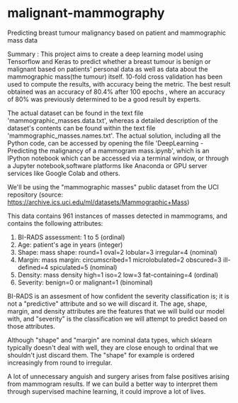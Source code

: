 # malignant-mammography
Predicting breast tumour malignancy based on patient and mammographic mass data

Summary : This project aims to create a deep learning model using Tensorflow and Keras to predict whether a breast tumour is benign or malignant based on patients' personal data as well as data about the mammographic mass(the tumour) itself.
10-fold cross validation has been used to compute the results, with accuracy being the metric. The best result obtained was an accuracy of 80.4% after 100 epochs , where an accuracy of 80% was previously determined to be a good result by experts.

The actual dataset can be found in the text file 'mammographic_masses.data.txt', whereas a detailed description of the dataset's contents can be found within the text file 'mammographic_masses.names.txt'. The actual solution, including all the Python code, can be accessed by opening the file 'DeepLearning - Predicting the malignancy of a mammogram mass.ipynb', which is an IPython notebook which can be accessed via a terminal window, or through a Jupyter notebook,software platforms like Anaconda or GPU server services like Google Colab and others.

We'll be using the "mammographic masses" public dataset from the UCI repository (source: https://archive.ics.uci.edu/ml/datasets/Mammographic+Mass)

This data contains 961 instances of masses detected in mammograms, and contains the following attributes:

   1. BI-RADS assessment: 1 to 5 (ordinal)  
   2. Age: patient's age in years (integer)
   3. Shape: mass shape: round=1 oval=2 lobular=3 irregular=4 (nominal)
   4. Margin: mass margin: circumscribed=1 microlobulated=2 obscured=3 ill-defined=4 spiculated=5 (nominal)
   5. Density: mass density high=1 iso=2 low=3 fat-containing=4 (ordinal)
   6. Severity: benign=0 or malignant=1 (binominal)
   
BI-RADS is an assesment of how confident the severity classification is; it is not a "predictive" attribute and so we will discard it. The age, shape, margin, and density attributes are the features that we will build our model with, and "severity" is the classification we will attempt to predict based on those attributes.

Although "shape" and "margin" are nominal data types, which sklearn typically doesn't deal with well, they are close enough to ordinal that we shouldn't just discard them. The "shape" for example is ordered increasingly from round to irregular.

A lot of unnecessary anguish and surgery arises from false positives arising from mammogram results. If we can build a better way to interpret them through supervised machine learning, it could improve a lot of lives.
